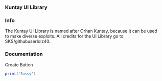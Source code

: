 ### Kuntay UI Library

### Info
The Kuntay UI Library is named after Orhan Kuntay, because it can be used to make diverse exploits. All credits for the UI Library go to SKS/githubuserlolz40.

### Documentation
Create Button
```lua
print('Sussy')
```
